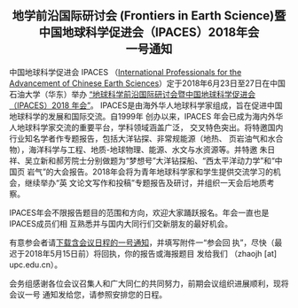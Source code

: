 <h2 style="text-align: center;">
地学前沿国际研讨会 (Frontiers in Earth Science)暨<br />
中国地球科学促进会（IPACES）2018年会<br />
一号通知
</h2>

中国地球科学促进会 IPACES （[International Professionals for the Advancement of
Chinese Earth Sciences](/)）定于2018年6月23日至27日在中国石油大学（华东）举办
[“地球科学前沿国际研讨会暨中国地球科学促进会（IPACES）2018 年会”](announcement.docx)。
IPACES是由海外华人地球科学家组成，旨在促进中国地球科学的发展和国际交流。自1999年
创办以来，IPACES 年会已成为海内外华人地球科学家交流的重要平台，学科领域涵盖广泛，
交叉特色突出。将特邀国内行业知名学者作专题报告，包括大洋钻探、非常规能源（地热、
页岩油气和水合物），海洋科学与工程、地质-地球物理、能源、水文与水资源等。并特邀
朱日祥、吴立新和郝芳院士分别做题为“梦想号”大洋钻探船、“西太平洋动力学”和“中国页
岩气”的大会报告。2018年会将为青年地球科学家和学生提供交流学习的机会，继续举办“英
文论文写作和投稿”专题报告及研讨，并组织一天会后地质考察。

IPACES年会不限报告题目的范围和方向，欢迎大家踊跃报名。年会一直也是IPACES成员们相
互熟悉并与国内大同行们交新朋友的最好机会。

有意参会者请[下载含会议日程的一号通知](announcement.docx)，并填写附件一“参会回
执”，尽快（最 迟于2018年5月15日前）将回执，你的报告或海报题目 发给我们
（zhaojh [at] upc.edu.cn）。

会务组感谢各位会议召集人和广大同仁的共同努力，前期会议组织进展顺利，现将会议一号
通知发给您，请参照安排您的日程。

